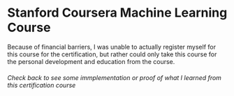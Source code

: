 # Stanford Coursera Machine Learning Course
Because of financial barriers, I was unable to actually register myself for this course for the certification, but 
rather could only take this course for the personal development and education from the course.

###### Check back to see some immplementation or proof of what I learned from this certification course